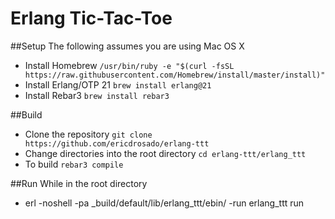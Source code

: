 # Erlang Tic-Tac-Toe

##Setup
The following assumes you are using Mac OS X

+ Install Homebrew `/usr/bin/ruby -e "$(curl -fsSL https://raw.githubusercontent.com/Homebrew/install/master/install)"`
+ Install Erlang/OTP 21 `brew install erlang@21`
+ Install Rebar3 `brew install rebar3`

##Build 
+ Clone the repository `git clone https://github.com/ericdrosado/erlang-ttt`
+ Change directories into the root directory `cd erlang-ttt/erlang_ttt`
+ To build `rebar3 compile`

##Run
While in the root directory

+ erl -noshell -pa _build/default/lib/erlang_ttt/ebin/ -run erlang_ttt run

